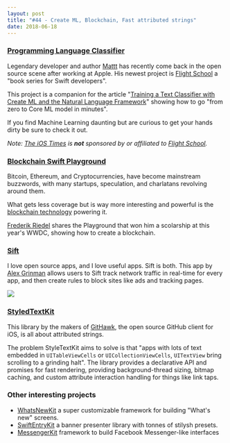 ```yaml
---
layout: post
title: "#44 - Create ML, Blockchain, Fast attributed strings"
date: 2018-06-18
---
```


### [Programming Language Classifier](https://github.com/Flight-School/Programming-Language-Classifier)

Legendary developer and author [Mattt](https://twitter.com/mattt) has recently come back in the open source scene after working at Apple. His newest project is [Flight School](https://flight.school/) a "book series for Swift developers".

This project is a companion for the article "[Training a Text Classifier with Create ML and the Natural Language Framework](https://flight.school/articles/classifying-programming-languages-with-createml/)" showing how to go "from zero to Core ML model in minutes".

If you find Machine Learning daunting but are curious to get your hands dirty be sure to check it out.

_Note: [The iOS Times](http://theiostimes) is **not** sponsored by or affiliated to [Flight School](https://flight.school/)._

### [Blockchain Swift Playground](https://github.com/frogg/Blockchain-Swift-Playground)

Bitcoin, Ethereum, and Cryptocurrencies, have become mainstream buzzwords, with many startups, speculation, and charlatans revolving around them.

What gets less coverage but is way more interesting and powerful is the [blockchain technology](https://en.wikipedia.org/wiki/Blockchain) powering it.

[Frederik Riedel](https://twitter.com/frederikriedel) shares the Playground that won him a scolarship at this year's WWDC, showing how to create a blockchain.

### [Sift](https://github.com/agrinman/sift-ios)

I love open source apps, and I love useful apps. Sift is both. This app by [Alex Grinman](https://twitter.com/alexgrinman) allows users to Sift track network traffic in real-time for every app, and then create rules to block sites like ads and tracking pages.

![](https://s3.amazonaws.com/theiostimes/Sift.png)

### [StyledTextKit](https://github.com/GitHawkApp/StyledTextKit)

This library by the makers of [GitHawk](https://twitter.com/githawk), the open source GitHub client for iOS, is all about attributed strings.

The problem StyleTextKit aims to solve is that "apps with lots of text embedded in `UITableViewCells` or `UICollectionViewCells`, `UITextView` bring scrolling to a grinding halt". The library provides a declarative API and promises for fast rendering, providing background-thread sizing, bitmap caching, and custom attribute interaction handling for things like link taps.

### Other interesting projects

- [WhatsNewKit](https://github.com/SvenTiigi/WhatsNewKit) a super customizable framework for building "What's new" screens.
- [SwiftEntryKit](https://github.com/huri000/SwiftEntryKit) a banner presenter library with tonnes of stilysh presets.
- [MessengerKit](https://github.com/steve228uk/MessengerKit) framework to build Facebook Messenger-like interfaces
